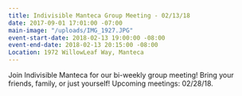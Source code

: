 ```yaml
---
title: Indivisible Manteca Group Meeting - 02/13/18
date: 2017-09-01 17:01:00 -07:00
main-image: "/uploads/IMG_1927.JPG"
event-start-date: 2018-02-13 19:00:00 -08:00
event-end-date: 2018-02-13 20:15:00 -08:00
Location: 1972 WillowLeaf Way, Manteca
---
```


Join Indivisible Manteca for our bi-weekly group meeting! Bring your friends, family, or just yourself!  Upcoming meetings: 02/28/18.